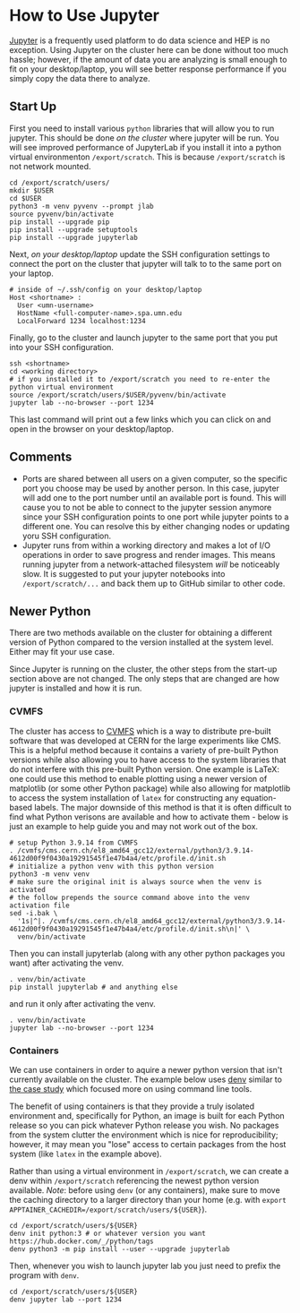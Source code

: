 # How to Use Jupyter

[Jupyter](https://jupyter.org/) is a frequently used platform to do data science and HEP is no exception.
Using Jupyter on the cluster here can be done without too much hassle; however, if the amount of data
you are analyzing is small enough to fit on your desktop/laptop, you will see better response performance
if you simply copy the data there to analyze.

## Start Up
First you need to install various `python` libraries that will allow you to run jupyter.
This should be done _on the cluster_ where jupyter will be run. You will see improved performance of JupyterLab 
if you install it into a python virtual environmenton `/export/scratch`. 
This is because `/export/scratch` is not network mounted.
```
cd /export/scratch/users/
mkdir $USER
cd $USER
python3 -m venv pyvenv --prompt jlab
source pyvenv/bin/activate
pip install --upgrade pip
pip install --upgrade setuptools
pip install --upgrade jupyterlab
```

Next, _on your desktop/laptop_ update the SSH configuration settings to connect the port on the cluster
that jupyter will talk to to the same port on your laptop.
```
# inside of ~/.ssh/config on your desktop/laptop
Host <shortname> :
  User <umn-username>
  HostName <full-computer-name>.spa.umn.edu
  LocalForward 1234 localhost:1234
```

Finally, go to the cluster and launch jupyter to the same port that you put into your SSH configuration.
```
ssh <shortname>
cd <working directory>
# if you installed it to /export/scratch you need to re-enter the python virtual environment
source /export/scratch/users/$USER/pyvenv/bin/activate
jupyter lab --no-browser --port 1234
```
This last command will print out a few links which you can click on and open in the browser on your desktop/laptop.

## Comments
- Ports are shared between all users on a given computer, so the specific port you choose may be used by another person.
  In this case, jupyter will add one to the port number until an available port is found. This will cause you to not be
  able to connect to the jupyter session anymore since your SSH configuration points to one port while jupyter points to
  a different one. You can resolve this by either changing nodes or updating yoru SSH configuration.
- Jupyter runs from within a working directory and makes a lot of I/O operations in order to save progress and render
  images. This means running jupyter from a network-attached filesystem _will_ be noticeably slow. It is suggested to
  put your jupyter notebooks into `/export/scratch/...` and back them up to GitHub similar to other code.


## Newer Python
There are two methods available on the cluster for obtaining a different version of Python compared to
the version installed at the system level. Either may fit your use case.

Since Jupyter is running on the cluster, the other steps from the start-up section above are not changed.
The only steps that are changed are how jupyter is installed and how it is run.

### CVMFS
The cluster has access to [CVMFS](https://cernvm.cern.ch/fs/) which is a way to distribute pre-built software
that was developed at CERN for the large experiments like CMS.
This is a helpful method because it contains a variety of pre-built Python versions while also allowing you
to have access to the system libraries that do not interfere with this pre-built Python version.
One example is LaTeX: one could use this method to enable plotting using a newer version of matplotlib
(or some other Python package) while also allowing for matplotlib to access the system installation
of `latex` for constructing any equation-based labels.
The major downside of this method is that it is often difficult to find what Python verisons are
available and how to activate them - below is just an example to help guide you and may not work
out of the box.
```
# setup Python 3.9.14 from CVMFS
. /cvmfs/cms.cern.ch/el8_amd64_gcc12/external/python3/3.9.14-4612d00f9f0430a19291545f1e47b4a4/etc/profile.d/init.sh
# initialize a python venv with this python version
python3 -m venv venv
# make sure the original init is always source when the venv is activated
# the follow prepends the source command above into the venv activation file
sed -i.bak \
  '1s|^|. /cvmfs/cms.cern.ch/el8_amd64_gcc12/external/python3/3.9.14-4612d00f9f0430a19291545f1e47b4a4/etc/profile.d/init.sh\n|' \
  venv/bin/activate
```
Then you can install jupyterlab (along with any other python packages you want) after activating the venv.
```
. venv/bin/activate
pip install jupyterlab # and anything else
```
and run it only after activating the venv.
```
. venv/bin/activate
jupyter lab --no-browser --port 1234
```

### Containers
We can use containers in order to aquire a newer python version that isn't currently available on the cluster.
The example below uses [denv](https://tomeichlersmith.github.io/denv) similar to [the case study](../container-case-study/denv.md)
which focused more on using command line tools.

The benefit of using containers is that they provide a truly isolated environment and, specifically for Python,
an image is built for each Python release so you can pick whatever Python release you wish.
No packages from the system clutter the environment which is nice for reproducibility;
however, it may mean you "lose" access to certain packages from the host system (like `latex` in the example above).

Rather than using a virtual environment in `/export/scratch`, we can create a denv within `/export/scratch`
referencing the newest python version available. _Note_: before using `denv` (or any containers), make
sure to move the caching directory to a larger directory than your home (e.g. with `export APPTAINER_CACHEDIR=/export/scratch/users/${USER}`).
```
cd /export/scratch/users/${USER}
denv init python:3 # or whatever version you want https://hub.docker.com/_/python/tags
denv python3 -m pip install --user --upgrade jupyterlab
```

Then, whenever you wish to launch jupyter lab you just need to prefix the program with `denv`.
```
cd /export/scratch/users/${USER}
denv jupyter lab --port 1234
```
